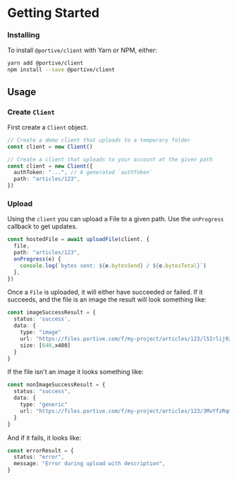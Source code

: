 # Getting Started

### Installing

To install `@portive/client` with Yarn or NPM, either:

```bash
yarn add @portive/client
npm install --save @portive/client
```

## Usage

### Create `Client`

First create a `Client` object.

```ts
// Create a demo client that uploads to a temporary folder
const client = new Client()

// Create a client that uploads to your account at the given path
const client = new Client({
  authToken: "...", // A generated `authToken`
  path: "articles/123",
})
```

### Upload

Using the `client` you can upload a File to a given path. Use the `onProgress` callback to get updates.

```ts
const hostedFile = await uploadFile(client, {
  file,
  path: "articles/123",
  onProgress(e) {
    console.log(`bytes sent: ${e.bytesSend} / ${e.bytesTotal}`)
  },
})
```

Once a `File` is uploaded, it will either have succeeded or failed. If it succeeds, and the file is an image the result will look something like:

```ts
const imageSuccessResult = {
  status: 'success',
  data: {
    type: "image"
    url: "https://files.portive.com/f/my-project/articles/123/lSIrlij920X4FSEGLXgNC--640x480.jpeg",
    size: [640,x480]
  }
}
```

If the file isn't an image it looks something like:

```ts
const nonImageSuccessResult = {
  status: "success",
  data: {
    type: "generic"
    url: "https://files.portive.com/f/my-project/articles/123/3MvYfzRqmkpY3F9BLQNj5.txt"
  }
}
```

And if it fails, it looks like:

```ts
const errorResult = {
  status: "error",
  message: "Error during upload with description",
}
```
